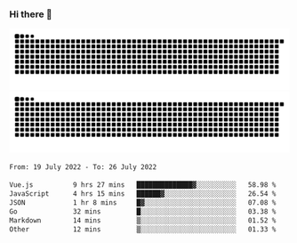 ### Hi there 👋

![GitHub Snake Light](https://raw.githubusercontent.com/jichangee/jichangee/output/github-snake.svg#gh-light-mode-only)
![GitHub Snake dark](https://raw.githubusercontent.com/jichangee/jichangee/output/github-snake-dark.svg#gh-dark-mode-only)

<!--START_SECTION:waka-->

```text
From: 19 July 2022 - To: 26 July 2022

Vue.js          9 hrs 27 mins   ██████████████▓░░░░░░░░░░   58.98 %
JavaScript      4 hrs 15 mins   ██████▓░░░░░░░░░░░░░░░░░░   26.54 %
JSON            1 hr 8 mins     █▓░░░░░░░░░░░░░░░░░░░░░░░   07.08 %
Go              32 mins         █░░░░░░░░░░░░░░░░░░░░░░░░   03.38 %
Markdown        14 mins         ▒░░░░░░░░░░░░░░░░░░░░░░░░   01.52 %
Other           12 mins         ▒░░░░░░░░░░░░░░░░░░░░░░░░   01.33 %
```

<!--END_SECTION:waka-->

<!--
![GitHub Snake Light](github-snake.svg#gh-light-mode-only)
![GitHub Snake dark](github-snake-dark.svg#gh-dark-mode-only)
-->

<!--
**jichangee/jichangee** is a ✨ _special_ ✨ repository because its `README.md` (this file) appears on your GitHub profile.

Here are some ideas to get you started:

- 🔭 I’m currently working on ...
- 🌱 I’m currently learning ...
- 👯 I’m looking to collaborate on ...
- 🤔 I’m looking for help with ...
- 💬 Ask me about ...
- 📫 How to reach me: ...
- 😄 Pronouns: ...
- ⚡ Fun fact: ...
-->

